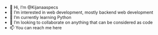 - 👋 Hi, I’m @Kijanaaspecs
- 👀 I’m interested in web development, mostly backend web development
- 🌱 I’m currently learning Python 
- 💞️ I’m looking to collaborate on anything that can be considered as code
- 📫 You can reach me here

<!---
Kijanaaspecs/Kijanaaspecs is a ✨ special ✨ repository because its `README.md` (this file) appears on your GitHub profile.
You can click the Preview link to take a look at your changes.
--->
